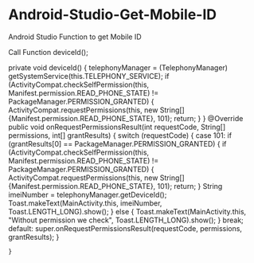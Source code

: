 # Android-Studio-Get-Mobile-ID
Android Studio Function to get Mobile ID

Call Function deviceId();


private void deviceId() {
        telephonyManager = (TelephonyManager) getSystemService(this.TELEPHONY_SERVICE);
        if (ActivityCompat.checkSelfPermission(this, Manifest.permission.READ_PHONE_STATE) != PackageManager.PERMISSION_GRANTED) {
            ActivityCompat.requestPermissions(this, new String[]{Manifest.permission.READ_PHONE_STATE}, 101);
            return;
        }
    }
    @Override
    public void onRequestPermissionsResult(int requestCode, String[] permissions, int[] grantResults) {
        switch (requestCode) {
            case 101:
                if (grantResults[0] == PackageManager.PERMISSION_GRANTED) {
                    if (ActivityCompat.checkSelfPermission(this, Manifest.permission.READ_PHONE_STATE) != PackageManager.PERMISSION_GRANTED) {
                        ActivityCompat.requestPermissions(this, new String[]{Manifest.permission.READ_PHONE_STATE}, 101);
                        return;
                    }
                    String imeiNumber = telephonyManager.getDeviceId();
                    Toast.makeText(MainActivity.this, imeiNumber, Toast.LENGTH_LONG).show();
                } else {
                    Toast.makeText(MainActivity.this, "Without permission we check", Toast.LENGTH_LONG).show();
                }
                break;
            default:
                super.onRequestPermissionsResult(requestCode, permissions, grantResults);
        }


    }
